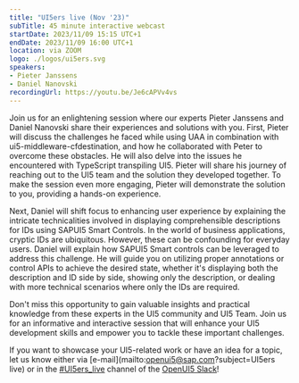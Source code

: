 ```yaml
---
title: "UI5ers live (Nov '23)"
subTitle: 45 minute interactive webcast
startDate: 2023/11/09 15:15 UTC+1
endDate: 2023/11/09 16:00 UTC+1
location: via ZOOM
logo: ./logos/ui5ers.svg
speakers:
- Pieter Janssens
- Daniel Nanovski
recordingUrl: https://youtu.be/Je6cAPVv4vs
---
```

Join us for an enlightening session where our experts Pieter Janssens and Daniel Nanovski share their experiences and solutions with you. First, Pieter will discuss the challenges he faced while using UAA in combination with ui5-middleware-cfdestination, and how he collaborated with Peter to overcome these obstacles. He will also delve into the issues he encountered with TypeScript transpiling UI5. Pieter will share his journey of reaching out to the UI5 team and the solution they developed together. To make the session even more engaging, Pieter will demonstrate the solution to you, providing a hands-on experience.

Next, Daniel will shift focus to enhancing user experience by explaining the intricate technicalities involved in displaying comprehensible descriptions for IDs using SAPUI5 Smart Controls. In the world of business applications, cryptic IDs are ubiquitous. However, these can be confounding for everyday users. Daniel will explain how SAPUI5 Smart controls can be leveraged to address this challenge. He will guide you on utilizing proper annotations or control APIs to achieve the desired state, whether it's displaying both the description and ID side by side, showing only the description, or dealing with more technical scenarios where only the IDs are required.

Don't miss this opportunity to gain valuable insights and practical knowledge from these experts in the UI5 community and UI5 Team. Join us for an informative and interactive session that will enhance your UI5 development skills and empower you to tackle these important challenges.

If you want to showcase your UI5-related work or have an idea for a topic, let us know either via [e-mail](mailto:openui5@sap.com?subject=UI5ers live) or in the 
[#UI5ers_live](https://openui5.slack.com/archives/C01CP60AAN7) channel of the [OpenUI5 Slack](https://ui5-slack-invite.cfapps.eu10.hana.ondemand.com/)!
